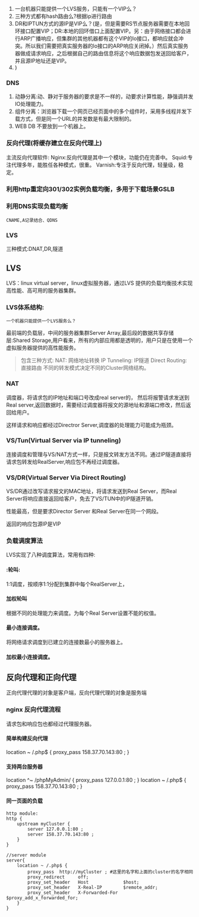 1. 一台机器只能提供一个LVS服务，只能有一个VIP么？
2. 三种方式都有hash路由么?根据ip进行路由
3. DR和IPTUN方式的源IP是VIP么？(是，但是需要RS节点服务器需要在本地回环接口配置VIP；DR:本地的回环借口上面配置VIP。另：由于网络接口都会进行ARP广播响应，但集群的其他机器都有这个VIP的lo接口，都响应就会冲突。所以我们需要把真实服务器的lo接口的ARP响应关闭掉。）然后真实服务器做成请求响应，之后根据自己的路由信息将这个响应数据包发送回给客户，并且源IP地址还是VIP。
4. )


### DNS
1. 动静分离:动、静对于服务器的要求是不一样的，动要求计算性能，静强调并发IO处理能力。
2. 组件分离：浏览器下载一个网页已经页面中的多个组件时，采用多线程并发下载方式，但是同一个URL的并发数是有最大限制的。
3. WEB DB 不要放到一个机器上。

### 反向代理(将缓存建立在反向代理上)

主流反向代理软件:
Nginx:反向代理是其中一个模块，功能仍在完善中。
Squid:专注代理多年，能胜任各种模式，很重。
Varnish:专注于反向代理，轻量级，稳定。


### 利用http重定向301/302实例负载均衡，多用于下载场景GSLB

### 利用DNS实现负载均衡
    CNAME,A记录结合、QDNS
### LVS
三种模式:DNAT,DR,隧道


## LVS

LVS：linux virtual server，linux虚拟服务器，通过LVS 提供的负载均衡技术实现高性能、高可用的服务器集群。

### LVS体系结构:
    一个机器只能提供一个LVS服务么？
最前端的负载层，中间的服务器集群Server Array,最后段的数据共享存储层:Shared Storage,用户看来，所有的内部应用都是透明的，用户只是在使用一个虚拟服务器提供的高性能服务。

> 包含三种方式:
> NAT: 网络地址转换
> IP Tunneling: IP隧道
> Direct Routing: 直接路由
> 不同的转发模式决定不同的Cluster网络结构。

### NAT

调度器，将请求包的IP地址和端口号改成real server的， 然后将报警请求发送到Real server,返回数据时，需要经过调度器将报文的源地址和源端口修改，然后返回给用户。

这样请求和响应都经过Directror Server,调度器的处理能力可能成为瓶颈。

### VS/Tun(Virtual Server via IP tunneling)
连接调度和管理与VS/NAT方式一样，只是报文转发方法不同。通过IP隧道直接将请求包转发给RealServer,响应包不再经过调度器。

### VS/DR(Virtual Server Via Direct Routing)
VS/DR通过改写请求报文的MAC地址，将请求发送到Real Server，而Real Server将响应直接返回给客户，免去了VS/TUN中的IP隧道开销。

性能最高，但是要求Director Server 和Real Server在同一个网段。

返回的响应包源IP是VIP


### 负载调度算法

LVS实现了八种调度算法，常用有四种:
#### :轮叫:
1:1调度，按顺序1:1分配到集群中每个RealServer上，
#### 加权轮叫
根据不同的处理能力来调度。为每个Real Server设置不能的权值。

#### 最小连接调度。
将网络请求调度到已建立的连接数最小的服务器上。

#### 加权最小连接调度。


## 反向代理和正向代理
正向代理代理的对象是客户端，反向代理代理的对象是服务端



### nginx 反向代理流程

请求包和响应包也都经过代理服务器。

#### 简单构建反向代理

location ~ /.php$ {
    proxy_pass   158.37.70.143:80 ;
}
#### 支持两台服务器

location ^~ /phpMyAdmin/ {
    proxy_pass   127.0.0.1:80 ;
}
location ~ /.php$ {
    proxy_pass   158.37.70.143:80 ;
}

#### 同一页面的负载
```
http module:
http {
    upstream myCluster {
        server 127.0.0.1:80 ;
        server 158.37.70.143:80 ;
    }    
}

//server module
server{
    location ~ /.php$ {
        proxy_pass  http://myCluster ; #这里的名字和上面的cluster的名字相同
        proxy_redirect     off;
        proxy_set_header   Host             $host;
        proxy_set_header   X-Real-IP        $remote_addr;
        proxy_set_header   X-Forwarded-For  $proxy_add_x_forwarded_for;
    }    
}

````
